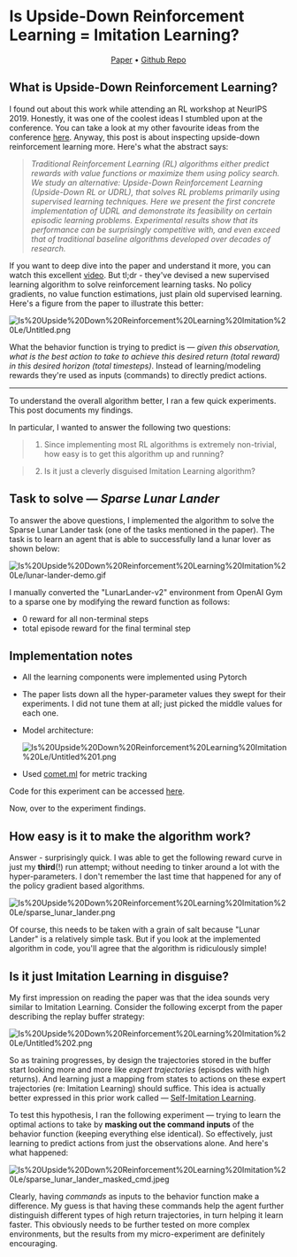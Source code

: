 # Is Upside-Down Reinforcement Learning = Imitation Learning?
<p align="center">
<a href="https://arxiv.org/abs/1912.02877">Paper</a>
•  
<a href="https://github.com/bprabhakar/upside-down-reinforcement-learning">Github Repo</a>
</p>

## What is Upside-Down Reinforcement Learning?

I found out about this work while attending an RL workshop at NeurIPS 2019. Honestly, it was one of the coolest ideas I stumbled upon at the conference. You can take a look at my other favourite ideas from the conference [here](https://bprabhakar.github.io/2020/02/05/neurips.html). Anyway, this post is about inspecting upside-down reinforcement learning more. Here's what the abstract says:

> *Traditional Reinforcement Learning (RL) algorithms either predict rewards with value functions or maximize them using policy search. We study an alternative: Upside-Down Reinforcement Learning (Upside-Down RL or UDRL), that solves RL problems primarily using supervised learning techniques. Here we present the first concrete implementation of UDRL and demonstrate its feasibility on certain episodic learning problems. Experimental results show that its performance can be surprisingly competitive with, and even exceed that of traditional baseline algorithms developed over decades of research.*

If you want to deep dive into the paper and understand it more, you can watch this excellent [video](https://www.youtube.com/watch?v=RrvC8YW0pT0). But tl;dr - they've devised a new supervised learning algorithm to solve reinforcement learning tasks. No policy gradients, no value function estimations, just plain old supervised learning. Here's a figure from the paper to illustrate this better:

![Is%20Upside%20Down%20Reinforcement%20Learning%20Imitation%20Le/Untitled.png](https://s3.us-west-2.amazonaws.com/secure.notion-static.com/5bbd3e41-3af0-46cb-93fb-5ae775a11c0c/Untitled.png?X-Amz-Algorithm=AWS4-HMAC-SHA256&X-Amz-Credential=AKIAT73L2G45O3KS52Y5%2F20200419%2Fus-west-2%2Fs3%2Faws4_request&X-Amz-Date=20200419T131849Z&X-Amz-Expires=86400&X-Amz-Signature=fbb25945bf98cbd9e35ba6f0b5b8068f75d4f72e4d0fbf423f60312fe8fbb66d&X-Amz-SignedHeaders=host&response-content-disposition=filename%20%3D%22Untitled.png%22)

What the behavior function is trying to predict is — *given this observation, what is the best action to take to achieve this desired return (total reward) in this desired horizon (total timesteps)*. Instead of learning/modeling rewards they're used as inputs (commands) to directly predict actions. 

---

To understand the overall algorithm better, I ran a few quick experiments. This post documents my findings.

In particular, I wanted to answer the following two questions:

> 1. Since implementing most RL algorithms is extremely non-trivial, how easy is to get this algorithm up and running?

> 2. Is it just a cleverly disguised Imitation Learning algorithm?

## Task to solve — *Sparse Lunar Lander*

To answer the above questions, I implemented the algorithm to solve the Sparse Lunar Lander task (one of the tasks mentioned in the paper). The task is to learn an agent that is able to successfully land a lunar lover as shown below:

![Is%20Upside%20Down%20Reinforcement%20Learning%20Imitation%20Le/lunar-lander-demo.gif](https://s3.us-west-2.amazonaws.com/secure.notion-static.com/3514ac38-c69c-419b-a329-21716f87d8ab/lunar-lander-demo.gif?X-Amz-Algorithm=AWS4-HMAC-SHA256&X-Amz-Credential=AKIAT73L2G45O3KS52Y5%2F20200419%2Fus-west-2%2Fs3%2Faws4_request&X-Amz-Date=20200419T132118Z&X-Amz-Expires=86400&X-Amz-Signature=73454388023f54ee7ce37e5353c2c10ab9be82da2721ec2d1e4f4753f4520dbf&X-Amz-SignedHeaders=host&response-content-disposition=filename%20%3D%22lunar-lander-demo.gif%22)

I manually converted the "LunarLander-v2" environment from OpenAI Gym to a sparse one by modifying the reward function as follows:

- 0 reward for all non-terminal steps
- total episode reward for the final terminal step

## Implementation notes

- All the learning components were implemented using Pytorch
- The paper lists down all the hyper-parameter values they swept for their experiments. I did not tune them at all; just picked the middle values for each one.
- Model architecture:

    ![Is%20Upside%20Down%20Reinforcement%20Learning%20Imitation%20Le/Untitled%201.png](https://s3.us-west-2.amazonaws.com/secure.notion-static.com/6785ee66-39ad-42c8-add7-3331897ad939/Untitled.png?X-Amz-Algorithm=AWS4-HMAC-SHA256&X-Amz-Credential=AKIAT73L2G45O3KS52Y5%2F20200419%2Fus-west-2%2Fs3%2Faws4_request&X-Amz-Date=20200419T131906Z&X-Amz-Expires=86400&X-Amz-Signature=71a8b3631c7a196ec552fc5a3b76411cef1aae33fe437d5d268c969f24cf4888&X-Amz-SignedHeaders=host&response-content-disposition=filename%20%3D%22Untitled.png%22)

- Used [comet.ml](http://comet.ml/) for metric tracking

Code for this experiment can be accessed [here](https://github.com/bprabhakar/upside-down-reinforcement-learning).

Now, over to the experiment findings.

## How easy is it to make the algorithm work?

Answer - surprisingly quick. I was able to get the following reward curve in just my **third**(!) run attempt; without needing to tinker around a lot with the hyper-parameters. I don't remember the last time that happened for any of the policy gradient based algorithms.

![Is%20Upside%20Down%20Reinforcement%20Learning%20Imitation%20Le/sparse_lunar_lander.png](https://s3.us-west-2.amazonaws.com/secure.notion-static.com/6b4564e6-395a-4e0b-8b06-6c7e221f03d6/sparse_lunar_lander.png?X-Amz-Algorithm=AWS4-HMAC-SHA256&X-Amz-Credential=AKIAT73L2G45O3KS52Y5%2F20200419%2Fus-west-2%2Fs3%2Faws4_request&X-Amz-Date=20200419T132136Z&X-Amz-Expires=86400&X-Amz-Signature=e7dbb13b1399edbe5786c58a3efddbeb8ab6a5035678cd7c18a806cedb3614d6&X-Amz-SignedHeaders=host&response-content-disposition=filename%20%3D%22sparse_lunar_lander.png%22)

Of course, this needs to be taken with a grain of salt because "Lunar Lander" is a relatively simple task. But if you look at the implemented algorithm in code, you'll agree that the algorithm is ridiculously simple!

## Is it just Imitation Learning in disguise?

My first impression on reading the paper was that the idea sounds very similar to Imitation Learning. Consider the following excerpt from the paper describing the replay buffer strategy:

![Is%20Upside%20Down%20Reinforcement%20Learning%20Imitation%20Le/Untitled%202.png](https://s3.us-west-2.amazonaws.com/secure.notion-static.com/c833d71d-5a15-4bd2-9009-91dd8367e904/Untitled.png?X-Amz-Algorithm=AWS4-HMAC-SHA256&X-Amz-Credential=AKIAT73L2G45O3KS52Y5%2F20200419%2Fus-west-2%2Fs3%2Faws4_request&X-Amz-Date=20200419T132150Z&X-Amz-Expires=86400&X-Amz-Signature=348d00e78fab81f7e273ec8bf601fd6e1a06781c3b500d73bd1d550f42847e60&X-Amz-SignedHeaders=host&response-content-disposition=filename%20%3D%22Untitled.png%22)

So as training progresses, by design the trajectories stored in the buffer start looking more and more like *expert trajectories* (episodes with high returns). And learning just a mapping from states to actions on these expert trajectories (re: Imitation Learning) should suffice. This idea is actually better expressed in this prior work called — [Self-Imitation Learning](https://arxiv.org/abs/1806.05635).

To test this hypothesis, I ran the following experiment — trying to learn the optimal actions to take by **masking out the command inputs** of the behavior function (keeping everything else identical). So effectively, just learning to predict actions from just the observations alone. And here's what happened:

![Is%20Upside%20Down%20Reinforcement%20Learning%20Imitation%20Le/sparse_lunar_lander_masked_cmd.jpeg](https://s3.us-west-2.amazonaws.com/secure.notion-static.com/8433ed00-be48-4197-bd70-dd8325943d57/sparse_lunar_lander_masked_cmd.jpeg?X-Amz-Algorithm=AWS4-HMAC-SHA256&X-Amz-Credential=AKIAT73L2G45O3KS52Y5%2F20200419%2Fus-west-2%2Fs3%2Faws4_request&X-Amz-Date=20200419T132208Z&X-Amz-Expires=86400&X-Amz-Signature=ced3defb4140cb8463cf821399360a5809d93f7b48f4019813c2e37265d17988&X-Amz-SignedHeaders=host&response-content-disposition=filename%20%3D%22sparse_lunar_lander_masked_cmd.jpeg%22)

Clearly, having *commands* as inputs to the behavior function make a difference. My guess is that having these commands help the agent further distinguish different types of high return trajectories, in turn helping it learn faster. This obviously needs to be further tested on more complex environments, but the results from my micro-experiment are definitely encouraging.
